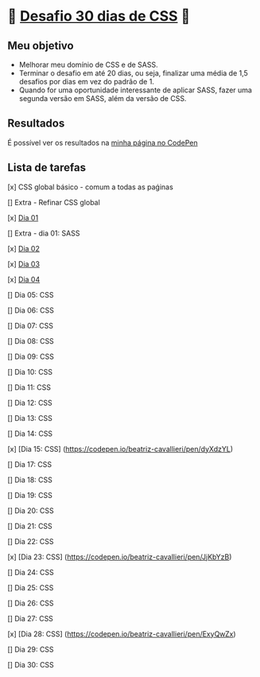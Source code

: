 # :ribbon: [Desafio 30 dias de CSS](https://github.com/MilenaCarecho/30diasDeCSS) :ribbon:

## Meu objetivo

* Melhorar meu domínio de CSS e de SASS.
* Terminar o desafio em até 20 dias, ou seja, finalizar uma média de 1,5 desafios por dias em vez do padrão de 1.
* Quando for uma oportunidade interessante de aplicar SASS, fazer uma segunda versão em SASS, além da versão de CSS.

## Resultados

É possível ver os resultados na [minha página no CodePen](https://codepen.io/beatriz-cavallieri)

## Lista de tarefas

[x] CSS global básico - comum a todas as paǵinas

[] Extra - Refinar CSS global

[x] [Dia 01](https://codepen.io/beatriz-cavallieri/pen/WNxGzaG)

[] Extra - dia 01: SASS

[x] [Dia 02](https://codepen.io/beatriz-cavallieri/pen/JjKRLQe)

[x] [Dia 03](https://codepen.io/beatriz-cavallieri/pen/LYZQQEV)

[x] [Dia 04](https://codepen.io/beatriz-cavallieri/pen/BazYYOP)

[] Dia 05: CSS

[] Dia 06: CSS

[] Dia 07: CSS

[] Dia 08: CSS

[] Dia 09: CSS

[] Dia 10: CSS

[] Dia 11: CSS

[] Dia 12: CSS

[] Dia 13: CSS

[] Dia 14: CSS

[x] [Dia 15: CSS] (https://codepen.io/beatriz-cavallieri/pen/dyXdzYL)

[] Dia 17: CSS

[] Dia 18: CSS

[] Dia 19: CSS

[] Dia 20: CSS

[] Dia 21: CSS

[] Dia 22: CSS

[x] [Dia 23: CSS] (https://codepen.io/beatriz-cavallieri/pen/JjKbYzB)

[] Dia 24: CSS

[] Dia 25: CSS

[] Dia 26: CSS

[] Dia 27: CSS

[x] [Dia 28: CSS] (https://codepen.io/beatriz-cavallieri/pen/ExyQwZx)

[] Dia 29: CSS

[] Dia 30: CSS
